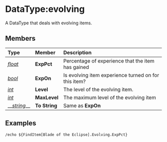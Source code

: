 # DataType:evolving

A DataType that deals with evolving items.

## Members

| **Type** | **Member** | **Description** |
| :--- | :--- | :--- |
| [_float_](datatype-float.md) | **ExpPct** | Percentage of experience that the item has gained |
| [_bool_](datatype-bool.md) | **ExpOn** | Is evolving item experience turned on for this item? |
| [_int_](datatype-int.md) | **Level** | The level of the evolving item. |
| [_int_](datatype-int.md) | **MaxLevel** | The maximum level of the evolving item |
| \_\_[_string_](datatype-string.md)\_\_ | **To String** | Same as **ExpOn** |

## Examples

`/echo ${FindItem[Blade of the Eclipse].Evolving.ExpPct}`

